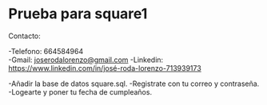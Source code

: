 # Prueba para square1

Contacto:

  -Telefono: 664584964<br>
  -Gmail: joserodalorenzo@gmail.com
  -Linkedin: https://www.linkedin.com/in/josé-roda-lorenzo-713939173




-Añadir la base de datos square.sql.
-Registrate con tu correo y contraseña.
-Logearte y poner tu fecha de cumpleaños.
